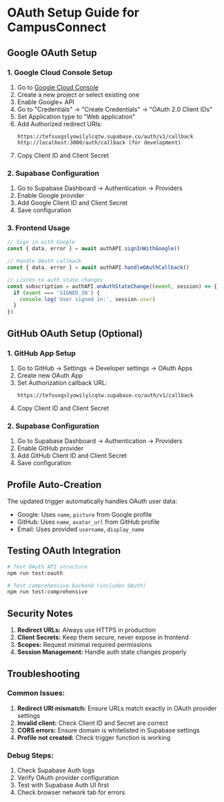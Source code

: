 # OAuth Setup Guide for CampusConnect

## Google OAuth Setup

### 1. Google Cloud Console Setup
1. Go to [Google Cloud Console](https://console.cloud.google.com/)
2. Create a new project or select existing one
3. Enable Google+ API
4. Go to "Credentials" → "Create Credentials" → "OAuth 2.0 Client IDs"
5. Set Application type to "Web application"
6. Add Authorized redirect URIs:
   ```
   https://tefsuxgslyowilylcqtw.supabase.co/auth/v1/callback
   http://localhost:3000/auth/callback (for development)
   ```
7. Copy Client ID and Client Secret

### 2. Supabase Configuration
1. Go to Supabase Dashboard → Authentication → Providers
2. Enable Google provider
3. Add Google Client ID and Client Secret
4. Save configuration

### 3. Frontend Usage
```javascript
// Sign in with Google
const { data, error } = await authAPI.signInWithGoogle()

// Handle OAuth callback
const { data, error } = await authAPI.handleOAuthCallback()

// Listen to auth state changes
const subscription = authAPI.onAuthStateChange((event, session) => {
  if (event === 'SIGNED_IN') {
    console.log('User signed in:', session.user)
  }
})
```

## GitHub OAuth Setup (Optional)

### 1. GitHub App Setup
1. Go to GitHub → Settings → Developer settings → OAuth Apps
2. Create new OAuth App
3. Set Authorization callback URL:
   ```
   https://tefsuxgslyowilylcqtw.supabase.co/auth/v1/callback
   ```
4. Copy Client ID and Client Secret

### 2. Supabase Configuration
1. Go to Supabase Dashboard → Authentication → Providers
2. Enable GitHub provider
3. Add GitHub Client ID and Client Secret
4. Save configuration

## Profile Auto-Creation

The updated trigger automatically handles OAuth user data:
- Google: Uses `name`, `picture` from Google profile
- GitHub: Uses `name`, `avatar_url` from GitHub profile
- Email: Uses provided `username`, `display_name`

## Testing OAuth Integration

```bash
# Test OAuth API structure
npm run test:oauth

# Test comprehensive backend (includes OAuth)
npm run test:comprehensive
```

## Security Notes

1. **Redirect URLs:** Always use HTTPS in production
2. **Client Secrets:** Keep them secure, never expose in frontend
3. **Scopes:** Request minimal required permissions
4. **Session Management:** Handle auth state changes properly

## Troubleshooting

### Common Issues:
1. **Redirect URI mismatch:** Ensure URLs match exactly in OAuth provider settings
2. **Invalid client:** Check Client ID and Secret are correct
3. **CORS errors:** Ensure domain is whitelisted in Supabase settings
4. **Profile not created:** Check trigger function is working

### Debug Steps:
1. Check Supabase Auth logs
2. Verify OAuth provider configuration
3. Test with Supabase Auth UI first
4. Check browser network tab for errors
